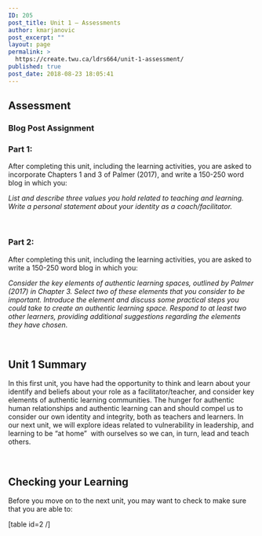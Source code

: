 ```yaml
---
ID: 205
post_title: Unit 1 – Assessments
author: kmarjanovic
post_excerpt: ""
layout: page
permalink: >
  https://create.twu.ca/ldrs664/unit-1-assessment/
published: true
post_date: 2018-08-23 18:05:41
---
```

<h2><strong>Assessment</strong></h2>
<h3>Blog Post Assignment</h3>
<h3>Part 1:</h3>
After completing this unit, including the learning activities, you are asked to incorporate Chapters 1 and 3 of Palmer (2017), and write a 150-250 word blog in which you:

<em>List and describe three values you hold related to teaching and learning. Write a personal statement about your identity as a coach/facilitator.</em>

<strong> </strong>
<h3>Part 2:</h3>
After completing this unit, including the learning activities, you are asked to write a 150-250 word blog in which you:

<em>Consider the key elements of authentic learning spaces, outlined by Palmer (2017) in Chapter 3. Select two of these elements that you consider to be important. Introduce the element and discuss some practical steps you could take to create an authentic learning space. Respond to at least two other learners, providing additional suggestions regarding the elements they have chosen.</em>

&nbsp;
<h2>Unit 1 Summary</h2>
In this first unit, you have had the opportunity to think and learn about your identify and beliefs about your role as a facilitator/teacher, and consider key elements of authentic learning communities. The hunger for authentic human relationships and authentic learning can and should compel us to consider our own identity and integrity, both as teachers and learners. In our next unit, we will explore ideas related to vulnerability in leadership, and learning to be “at home”  with ourselves so we can, in turn, lead and teach others.

&nbsp;
<h2>Checking your Learning</h2>
Before you move on to the next unit, you may want to check to make sure that you are able to:

[table id=2 /]

&nbsp;